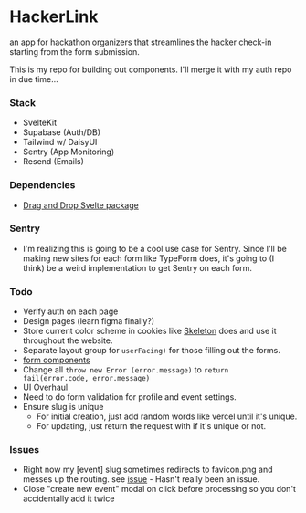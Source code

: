 # HackerLink
an app for hackathon organizers that streamlines the hacker check-in starting from the form submission.

This is my repo for building out components. I'll merge it with my auth repo in due time...

### Stack 
- SvelteKit
- Supabase (Auth/DB)
- Tailwind w/ DaisyUI
- Sentry (App Monitoring)
- Resend (Emails)

### Dependencies 
- [Drag and Drop Svelte package](https://www.npmjs.com/package/svelte-dnd-action)

### Sentry
- I'm realizing this is going to be a cool use case for Sentry. Since I'll be making new sites for each form like TypeForm does, it's going to (I think) be a weird implementation to get Sentry on each form.

### Todo
- Verify auth on each page
- Design pages (learn figma finally?)
- Store current color scheme in cookies like [Skeleton](https://www.skeleton.dev/docs/get-started) does and use it throughout the website.
- Separate layout group for `userFacing)` for those filling out the forms.
- [form components](https://tailwindcss-forms.vercel.app/)
- Change all `throw new Error (error.message)` to `return fail(error.code, error.message)`
- UI Overhaul
- Need to do form validation for profile and event settings. 
- Ensure slug is unique
  - For initial creation, just add random words like vercel until it's unique. 
  - For updating, just return the request with if it's unique or not.




### Issues
- Right now my [event] slug sometimes redirects to favicon.png and messes up the routing. see [issue](https://github.com/sveltejs/kit/issues/3748) - Hasn't really been an issue.
- Close "create new event" modal on click before processing so you don't accidentally add it twice

